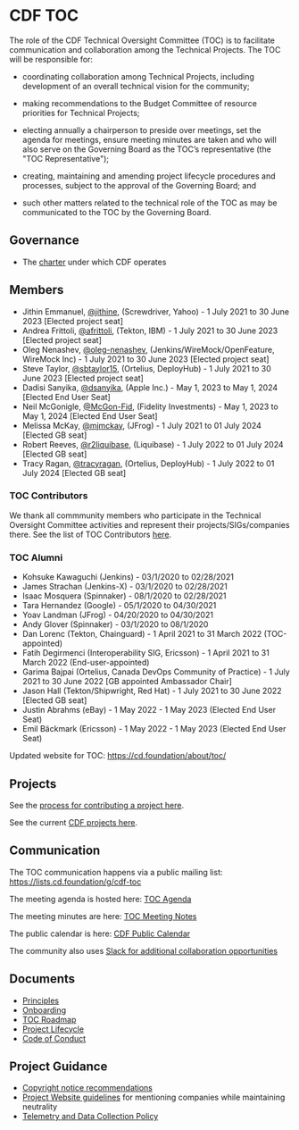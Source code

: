 # CDF TOC

The role of the CDF Technical Oversight Committee (TOC) is to facilitate communication and collaboration among the Technical Projects. The TOC will be responsible for:

- coordinating collaboration among Technical Projects, including development of an overall technical vision for the community;

- making recommendations to the Budget Committee of resource priorities for Technical Projects;

- electing annually a chairperson to preside over meetings, set the agenda for meetings, ensure meeting minutes are taken and who will also serve on the Governing Board as the TOC’s representative (the "TOC Representative");

- creating, maintaining and amending project lifecycle procedures and processes, subject to the approval of the Governing Board; and

- such other matters related to the technical role of the TOC as may be communicated to the TOC by the Governing Board.

## Governance

- The [charter](https://github.com/cdfoundation/charter/blob/master/CHARTER.md) under which CDF operates

## Members

- Jithin Emmanuel, [@jithine](https://github.com/jithine), (Screwdriver, Yahoo) - 1 July 2021 to 30 June 2023 [Elected project seat]
- Andrea Frittoli, [@afrittoli](https://github.com/afrittoli), (Tekton, IBM) - 1 July 2021 to 30 June 2023 [Elected project seat]
- Oleg Nenashev, [@oleg-nenashev](https://github.com/oleg-nenashev), (Jenkins/WireMock/OpenFeature, WireMock Inc) - 1 July 2021 to 30 June 2023 [Elected project seat]
- Steve Taylor, [@sbtaylor15](https://github.com/sbtaylor15), (Ortelius, DeployHub) -  1 July 2021 to 30 June 2023 [Elected project seat]
- Dadisi Sanyika, [@dsanyika](https://github.com/dsanyika), (Apple Inc.) - May 1, 2023 to May 1, 2024 [Elected End User Seat]
- Neil McGonigle, [@McGon-Fid](https://github.com/McGon-Fid), (Fidelity Investments) - May 1, 2023 to May 1, 2024 [Elected End User Seat]
- Melissa McKay, [@mjmckay](https://github.com/mjmckay), (JFrog) - 1 July 2021 to 01 July 2024 [Elected GB seat]
- Robert Reeves, [@r2liquibase](https://github.com/r2liquibase),  (Liquibase) - 1 July 2022 to 01 July 2024 [Elected GB seat]
- Tracy Ragan, [@tracyragan](https://github.com/tracyragan), (Ortelius, DeployHub) - 1 July 2022 to 01 July 2024 [Elected GB seat]

### TOC Contributors

We thank all commmunity members who participate in the Technical Oversight Committee activities
and represent their projects/SIGs/companies there.
See the list of TOC Contributors [here](./CONTRIBUTORS.md).

### TOC Alumni

- Kohsuke Kawaguchi (Jenkins) - 03/1/2020 to 02/28/2021
- James Strachan (Jenkins-X) - 03/1/2020 to 02/28/2021
- Isaac Mosquera (Spinnaker) - 08/1/2020 to 02/28/2021
- Tara Hernandez (Google) - 05/1/2020 to 04/30/2021
- Yoav Landman (JFrog) - 04/20/2020 to 04/30/2021
- Andy Glover (Spinnaker) - 03/1/2020 to 08/1/2020
- Dan Lorenc (Tekton, Chainguard) - 1 April 2021 to 31 March 2022 (TOC-appointed)
- Fatih Degirmenci (Interoperability SIG, Ericsson) - 1 April 2021 to 31 March 2022 (End-user-appointed)
- Garima Bajpai (Ortelius, Canada DevOps Community of Practice) - 1 July 2021 to 30 June 2022 [GB appointed Ambassador Chair]
- Jason Hall (Tekton/Shipwright, Red Hat) -  1 July 2021 to 30 June 2022 [Elected GB seat]
- Justin Abrahms (eBay) - 1 May 2022 - 1 May 2023 (Elected End User Seat)
- Emil Bäckmark (Ericsson) - 1 May 2022 - 1 May 2023 (Elected End User Seat)

Updated website for TOC: <https://cd.foundation/about/toc/>

## Projects

See the [process for contributing a project here](https://github.com/cdfoundation/toc/blob/master/PROJECT_LIFECYCLE.md).

See the current [CDF projects here](https://cd.foundation/projects/).

## Communication

The TOC communication happens via a public mailing list: <https://lists.cd.foundation/g/cdf-toc>

The meeting agenda is hosted here: [TOC Agenda](https://docs.google.com/document/d/1uBHar55fTInWF9Li4t0lyG3tTC8BRLU0FfBfsgk_Jrs/edit?ts=5c9580be#heading=h.en8cy6hno0c6)

The meeting minutes are here: [TOC Meeting Notes](docs/TOC_Meeting_Notes.md)

The public calendar is here: [CDF Public Calendar](https://calendar.google.com/calendar/embed?src=linuxfoundation.org_mhf0kmgedn67ihni8r129avp24%40group.calendar.google.com&ctz=America%2FLos_Angeles)

The community also uses [Slack for additional collaboration opportunities](https://join.slack.com/t/cdeliveryfdn/shared_invite/zt-nwc0jjd0-G65oEpv5ynFfPD5oOX5Ogg)

## Documents

- [Principles](PRINCIPLES.md)
- [Onboarding](docs/onboarding.md)
- [TOC Roadmap](https://github.com/cdfoundation/toc/projects/7)
- [Project Lifecycle](PROJECT_LIFECYCLE.md)
- [Code of Conduct](https://github.com/cdfoundation/.github/blob/main/CODE_OF_CONDUCT.md)

## Project Guidance

- [Copyright notice recommendations](https://github.com/cdfoundation/foundation/blob/main/CDF%20Copyright.md)
- [Project Website guidelines](https://github.com/cdfoundation/foundation/blob/main/CDF%20Project%20Website%20Guidelines.md) for mentioning companies while maintaining neutrality
- [Telemetry and Data Collection Policy](https://www.linuxfoundation.org/en/telemetry-data-policy/)
